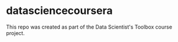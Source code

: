 datasciencecoursera
===================

This repo was created as part of the Data Scientist's Toolbox course project. 

